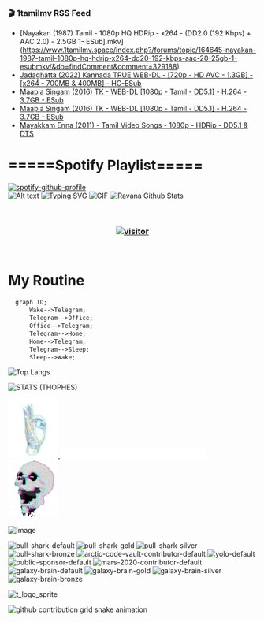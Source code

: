 ### 🎬 1tamilmv RSS Feed

<!-- BLOG-POST-LIST:START -->
- [Nayakan &lpar;1987&rpar; Tamil - 1080p HQ HDRip - x264 - &lpar;DD2.0 &lpar;192 Kbps&rpar; + AAC 2.0&rpar; - 2.5GB 1- ESub].mkv](https://www.1tamilmv.space/index.php?/forums/topic/164645-nayakan-1987-tamil-1080p-hq-hdrip-x264-dd20-192-kbps-aac-20-25gb-1-esubmkv/&do=findComment&comment=329188)
- [Jadaghatta &lpar;2022&rpar; Kannada TRUE WEB-DL - [720p - HD AVC - 1.3GB] - [x264 - 700MB &amp; 400MB] - HC-ESub](https://www.1tamilmv.space/index.php?/forums/topic/164644-jadaghatta-2022-kannada-true-web-dl-720p-hd-avc-13gb-x264-700mb-400mb-hc-esub/&do=findComment&comment=329187)
- [Maapla Singam &lpar;2016&rpar; TK - WEB-DL [1080p - Tamil - DD5.1] - H.264 - 3.7GB - ESub](https://www.1tamilmv.space/index.php?/forums/topic/164640-maapla-singam-2016-tk-web-dl-1080p-tamil-dd51-h264-37gb-esub/&do=findComment&comment=329186)
- [Maapla Singam &lpar;2016&rpar; TK - WEB-DL [1080p - Tamil - DD5.1] - H.264 - 3.7GB - ESub](https://www.1tamilmv.space/index.php?/forums/topic/164640-maapla-singam-2016-tk-web-dl-1080p-tamil-dd51-h264-37gb-esub/&do=findComment&comment=329185)
- [Mayakkam Enna &lpar;2011&rpar; - Tamil Video Songs - 1080p - HDRip - DD5.1 &amp; DTS](https://www.1tamilmv.space/index.php?/forums/topic/148667-mayakkam-enna-2011-tamil-video-songs-1080p-hdrip-dd51-dts/&do=findComment&comment=329184)
<!-- BLOG-POST-LIST:END -->

# =====Spotify Playlist=====
[![spotify-github-profile](https://spotify-github-profile.vercel.app/api/view?uid=31rfzgmuvvewegdlxvlev4ynz4vu&cover_image=true&theme=default&bar_color=53b14f&bar_color_cover=true)](https://ravana69.github.io/rss)
</br>
![Alt text](https://spotify-recently-played-readme.vercel.app/api?user=31rfzgmuvvewegdlxvlev4ynz4vu)
[![Typing SVG](https://readme-typing-svg.herokuapp.com?color=%2336BCF7&center=true&vCenter=true&multiline=true&height=81&lines=I+AM+RAVANA;CONTACT+ME+ON+TELEGRAM%3A+%40R4V4N4)](https://git.io/typing-svg)
<img align="centre" height="400px" width="490px" alt="GIF" src="https://github.com/ravana69/ravana69/blob/master/rvm.gif" />
![Ravana Github Stats](https://github-readme-stats.vercel.app/api?username=ravana69&&show_icons=true&theme=radical)

<br />
<h3 align="center"> <a href="https://t.me/r4v4n4"><img src="https://profile-counter.glitch.me/ravana69/count.svg" alt="visitor" width="600"></a> </h3>
</br>

<H1>My Routine</H1>

```mermaid
  graph TD;
      Wake-->Telegram;
      Telegram-->Office;
      Office-->Telegram;
      Telegram-->Home;
      Home-->Telegram;
      Telegram-->Sleep;
      Sleep-->Wake;
```
![Top Langs](https://github-readme-stats.vercel.app/api/top-langs/?username=ravana69&&show_icons=true&theme=radical)

![STATS (THOPHES)](https://github-profile-trophy.vercel.app/?username=ravana69&theme=gruvbox&margin-w=10&margin-h=15&column=8)
<br />
<p align="left">
    <a href="#">
        <img width="20%" src="./assets/images/hand.gif" alt="" />
    </a>
    <a href="#">
        <img width="59%" src="./assets/images/spacer.png" alt="" >
    </a>
    <a href="#">
        <img width="20%" src="./assets/images/skull.gif" alt="" />
    </a>
</p>


![image](https://user-images.githubusercontent.com/47528708/175298537-0623dc00-7b1a-4ec1-b5b1-71768763a234.png)

<img width="148" alt="pull-shark-default" src="https://user-images.githubusercontent.com/47528708/175266634-4235fb81-4cf9-4128-9c7a-b7c044cde5b5.png"> <img width="148" alt="pull-shark-gold" src="https://user-images.githubusercontent.com/47528708/175268594-acb9b27a-7f8e-4181-8900-171a981e2d56.png"> <img width="148" alt="pull-shark-silver" src="https://user-images.githubusercontent.com/47528708/175266702-c880884d-eb71-46fb-b857-3135442e06c6.png"> <img width="148" alt="pull-shark-bronze" src="https://user-images.githubusercontent.com/47528708/175266723-735f9146-b8aa-44f8-aa99-c06aad45e8fa.png"> <img width="148" alt="arctic-code-vault-contributor-default" src="https://user-images.githubusercontent.com/47528708/175267501-e1fbbb8f-c2b2-4882-b865-2ac4debef26c.png"> <img width="148" alt="yolo-default" src="https://user-images.githubusercontent.com/47528708/175267654-281a1880-1129-4b7b-bf2f-de5dd2bc5afa.png"> <img width="148" alt="public-sponsor-default" src="https://user-images.githubusercontent.com/47528708/175268448-2e78cc75-fb25-4d76-bd22-7df520446b45.png"> <img width="148" alt="mars-2020-contributor-default" src="https://user-images.githubusercontent.com/47528708/175268475-de6d987a-3be9-4353-86a5-23b422559355.png"> <img width="148" alt="galaxy-brain-default" src="https://user-images.githubusercontent.com/47528708/175298882-7ad69eb8-4d11-45a0-af56-ce2c179fe466.png"> <img width="148" alt="galaxy-brain-gold" src="https://user-images.githubusercontent.com/47528708/175269058-04760273-d9f7-468b-9151-fb654d7c4057.png"> <img width="148" alt="galaxy-brain-silver" src="https://user-images.githubusercontent.com/47528708/175269395-4035bb40-f404-4178-b963-8a4b2973158a.png"> <img width="148" alt="galaxy-brain-bronze" src="https://user-images.githubusercontent.com/47528708/175269034-5aed3e95-5a28-44f3-8cf1-5fc804604869.png">

![t_logo_sprite](https://user-images.githubusercontent.com/47528708/175293007-21ff1792-1fca-4be3-bcae-12fdc3aa414f.svg)




![github contribution grid snake animation](https://raw.githubusercontent.com/ravana69/ravana69/output/github-contribution-grid-snake-dark.svg#gh-dark-mode-only)
